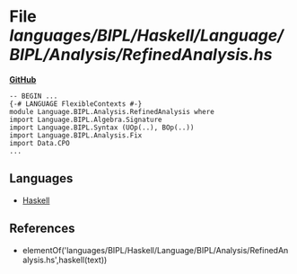 # File _languages/BIPL/Haskell/Language/BIPL/Analysis/RefinedAnalysis.hs_
**[GitHub](https://github.com/softlang/yas/blob/master/languages/BIPL/Haskell/Language/BIPL/Analysis/RefinedAnalysis.hs)**
```
-- BEGIN ...
{-# LANGUAGE FlexibleContexts #-}
module Language.BIPL.Analysis.RefinedAnalysis where
import Language.BIPL.Algebra.Signature
import Language.BIPL.Syntax (UOp(..), BOp(..))
import Language.BIPL.Analysis.Fix
import Data.CPO
...
```

## Languages
* [Haskell](../languages/Haskell.md)

## References
* elementOf('languages/BIPL/Haskell/Language/BIPL/Analysis/RefinedAnalysis.hs',haskell(text))
